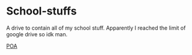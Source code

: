 # School-stuffs
A drive to contain all of my school stuff. Apparently I reached the limit of google drive so idk man.

[POA](https://github.com/pendragons-code/School-stuffs/tree/POA)
